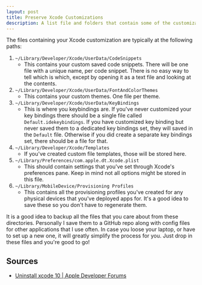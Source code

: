 ```yaml
---
layout: post
title: Preserve Xcode Customizations
description: A list file and folders that contain some of the customization that you've made to Xcode
---
```


The files containing your Xcode customization are typically at the following paths:

1. `~/Library/Developer/Xcode/UserData/CodeSnippets`
    - This contains your custom saved code snippets. There will be one file with a unique name, per code snippet. There is no easy way to tell which is which, except by opening it as a text file and looking at the contents.
2. `~/Library/Developer/Xcode/UserData/FontAndColorThemes`
    - This contains your custom themes. One file per theme.
3. `~/Library/Developer/Xcode/UserData/KeyBindings`
    - This is where you keybindings are. If you've never customized your key bindings there should be a single file called `Default.idekeybindings`. If you have customized key binding but never saved them to a dedicated key bindings set, they will saved in the `Default` file. Otherwise if you did create a separate key bindings set, there should be a file for that.
4. `~/Library/Developer/Xcode/Templates`
    - If you've created custom file templates, those will be stored here.
5. `~/Library/Preferences/com.apple.dt.Xcode.plist`
    - This should contain settings that you've set through Xcode's preferences pane. Keep in mind not all options might be stored in this file.
6. `~/Library/MobileDevice/Provisioning Profiles`
    - This contains all the provisioning profiles you've created for any physical devices that you've deployed apps for. It's a good idea to save these so you don't have to regenerate them.

It is a good idea to backup all the files that you care about from these directories. Personally I save them to a GitHub repo along with config files for other applications that I use often. In case you loose your laptop, or have to set up a new one, it will greatly simplify the process for you. Just drop in these files and you're good to go!

Sources
-------

- [Uninstall xcode 10 \| Apple Developer Forums](https://developer.apple.com/forums/thread/110227?answerId=341753022#341753022)